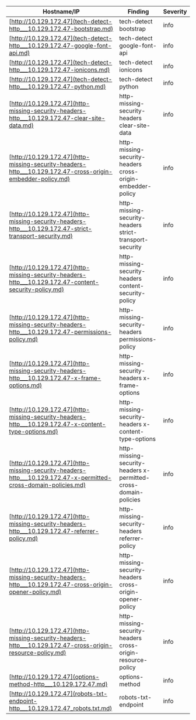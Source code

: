 |Hostname/IP|Finding|Severity|
|-|-|-|
|[http://10.129.172.47](tech-detect-http___10.129.172.47-bootstrap.md)|tech-detect bootstrap|info|
|[http://10.129.172.47](tech-detect-http___10.129.172.47-google-font-api.md)|tech-detect google-font-api|info|
|[http://10.129.172.47](tech-detect-http___10.129.172.47-ionicons.md)|tech-detect ionicons|info|
|[http://10.129.172.47](tech-detect-http___10.129.172.47-python.md)|tech-detect python|info|
|[http://10.129.172.47](http-missing-security-headers-http___10.129.172.47-clear-site-data.md)|http-missing-security-headers clear-site-data|info|
|[http://10.129.172.47](http-missing-security-headers-http___10.129.172.47-cross-origin-embedder-policy.md)|http-missing-security-headers cross-origin-embedder-policy|info|
|[http://10.129.172.47](http-missing-security-headers-http___10.129.172.47-strict-transport-security.md)|http-missing-security-headers strict-transport-security|info|
|[http://10.129.172.47](http-missing-security-headers-http___10.129.172.47-content-security-policy.md)|http-missing-security-headers content-security-policy|info|
|[http://10.129.172.47](http-missing-security-headers-http___10.129.172.47-permissions-policy.md)|http-missing-security-headers permissions-policy|info|
|[http://10.129.172.47](http-missing-security-headers-http___10.129.172.47-x-frame-options.md)|http-missing-security-headers x-frame-options|info|
|[http://10.129.172.47](http-missing-security-headers-http___10.129.172.47-x-content-type-options.md)|http-missing-security-headers x-content-type-options|info|
|[http://10.129.172.47](http-missing-security-headers-http___10.129.172.47-x-permitted-cross-domain-policies.md)|http-missing-security-headers x-permitted-cross-domain-policies|info|
|[http://10.129.172.47](http-missing-security-headers-http___10.129.172.47-referrer-policy.md)|http-missing-security-headers referrer-policy|info|
|[http://10.129.172.47](http-missing-security-headers-http___10.129.172.47-cross-origin-opener-policy.md)|http-missing-security-headers cross-origin-opener-policy|info|
|[http://10.129.172.47](http-missing-security-headers-http___10.129.172.47-cross-origin-resource-policy.md)|http-missing-security-headers cross-origin-resource-policy|info|
|[http://10.129.172.47](options-method-http___10.129.172.47.md)|options-method |info|
|[http://10.129.172.47](robots-txt-endpoint-http___10.129.172.47_robots.txt.md)|robots-txt-endpoint |info|
